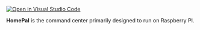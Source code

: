 [![Open in Visual Studio Code](https://open.vscode.dev/badges/open-in-vscode.svg)](https://open.vscode.dev/montague247/homepal)

**HomePal** is the command center primarily designed to run on Raspberry PI.

